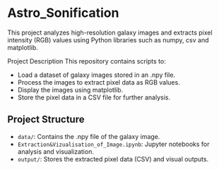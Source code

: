 # Astro_Sonification
This project analyzes high-resolution galaxy images and extracts pixel intensity (RGB) values using Python libraries such as numpy, csv and matplotlib.

Project Description
This repository contains scripts to:
- Load a dataset of galaxy images stored in an .npy file.
- Process the images to extract pixel data as RGB values.
- Display the images using matplotlib.
- Store the pixel data in a CSV file for further analysis.

## Project Structure

- `data/`: Contains the .npy file of the galaxy image.
- `Extraction&Vizualisation_of_Image.ipynb`: Jupyter notebooks for analysis and visualization.
- `output/`: Stores the extracted pixel data (CSV) and visual outputs.
